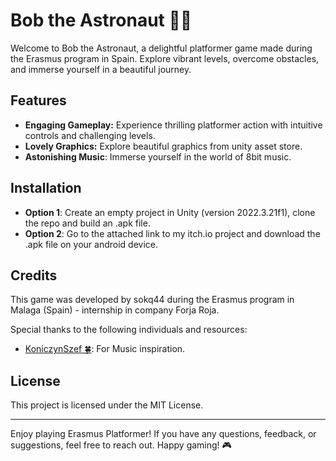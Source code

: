 # Bob the Astronaut 👨‍🚀

Welcome to Bob the Astronaut, a delightful platformer game made during the Erasmus program in Spain. Explore vibrant levels, overcome obstacles, and immerse yourself in a beautiful journey.

## Features 

- **Engaging Gameplay:** Experience thrilling platformer action with intuitive controls and challenging levels.
- **Lovely Graphics:** Explore beautiful graphics from unity asset store.
- **Astonishing Music**: Immerse yourself in the world of 8bit music. 

## Installation
- **Option 1**: Create an empty project in Unity (version 2022.3.21f1), clone the repo and build an .apk file.
- **Option 2**: Go to the attached link to my itch.io project and download the .apk file on your android device.

## Credits

This game was developed by sokq44 during the Erasmus program in Malaga (Spain) - internship in company Forja Roja.

Special thanks to the following individuals and resources:

- [KoniczynSzef 🍀](https://github.com/KoniczynSzef): For Music inspiration.

## License

This project is licensed under the MIT License.

---

Enjoy playing Erasmus Platformer! If you have any questions, feedback, or suggestions, feel free to reach out. Happy gaming! 🎮
